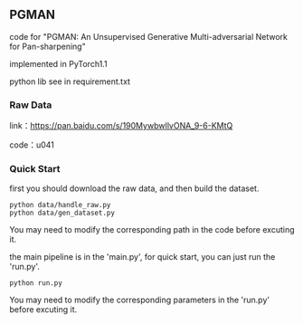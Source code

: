 ## PGMAN

code for "PGMAN: An Unsupervised Generative Multi-adversarial Network for Pan-sharpening"

implemented in PyTorch1.1

python lib see in requirement.txt

### Raw Data

link：https://pan.baidu.com/s/190MywbwIlvONA_9-6-KMtQ 

code：u041 

### Quick Start

first you should download the raw data, and then build the dataset. 
```
python data/handle_raw.py
python data/gen_dataset.py
```
You may need to modify the corresponding path in the code before excuting it.

the main pipeline is in the 'main.py', for quick start, you can just run the 'run.py'. 
```
python run.py
```
You may need to modify the corresponding parameters in the 'run.py' before excuting it.
